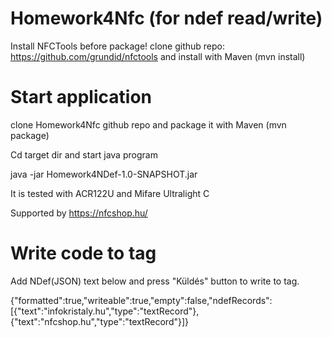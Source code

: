 # Homework4Nfc (for ndef read/write)

Install NFCTools before package!
clone github repo: https://github.com/grundid/nfctools
and install with Maven (mvn install)

# Start application
clone Homework4Nfc github repo and package it with Maven (mvn package)

Cd target dir and start java program

java -jar Homework4NDef-1.0-SNAPSHOT.jar

It is tested with ACR122U and Mifare Ultralight C

Supported by https://nfcshop.hu/

# Write code to tag
Add NDef(JSON) text below and press "Küldés" button to write to tag.

{"formatted":true,"writeable":true,"empty":false,"ndefRecords":[{"text":"infokristaly.hu","type":"textRecord"},{"text":"nfcshop.hu","type":"textRecord"}]}
